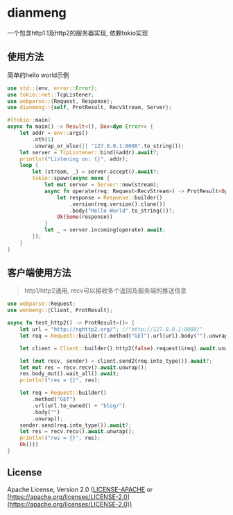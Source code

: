 # dianmeng

一个包含http1.1及http2的服务器实现, 依赖tokio实现

## 使用方法

简单的hello world示例

```rust
use std::{env, error::Error};
use tokio::net::TcpListener;
use webparse::{Request, Response};
use dianmeng::{self, ProtResult, RecvStream, Server};

#[tokio::main]
async fn main() -> Result<(), Box<dyn Error>> {
    let addr = env::args()
        .nth(1)
        .unwrap_or_else(|| "127.0.0.1:8080".to_string());
    let server = TcpListener::bind(&addr).await?;
    println!("Listening on: {}", addr);
    loop {
        let (stream, _) = server.accept().await?;
        tokio::spawn(async move {
            let mut server = Server::new(stream);
            async fn operate(req: Request<RecvStream>) -> ProtResult<Option<Response<String>>> {
                let response = Response::builder()
                    .version(req.version().clone())
                    .body("Hello World".to_string())?;
                Ok(Some(response))
            }
            let _ = server.incoming(operate).await;
        });
    }
}
```

## 客户端使用方法

> http1/http2通用, recv可以接收多个返回及服务端的推送信息
```rust
use webparse::Request;
use wenmeng::{Client, ProtResult};

async fn test_http2() -> ProtResult<()> {
    let url = "http://nghttp2.org/"; //"http://127.0.0.1:8080/"
    let req = Request::builder().method("GET").url(url).body("").unwrap();

    let client = Client::builder().http2(false).request(&req).await.unwrap();

    let (mut recv, sender) = client.send2(req.into_type()).await?;
    let mut res = recv.recv().await.unwrap();
    res.body_mut().wait_all().await;
    println!("res = {}", res);

    let req = Request::builder()
        .method("GET")
        .url(url.to_owned() + "blog/")
        .body("")
        .unwrap();
    sender.send(req.into_type()).await?;
    let res = recv.recv().await.unwrap();
    println!("res = {}", res);
    Ok(())
}
```

## License
Apache License, Version 2.0 ([LICENSE-APACHE](./LICENSE) or [https://apache.org/licenses/LICENSE-2.0](https://apache.org/licenses/LICENSE-2.0))